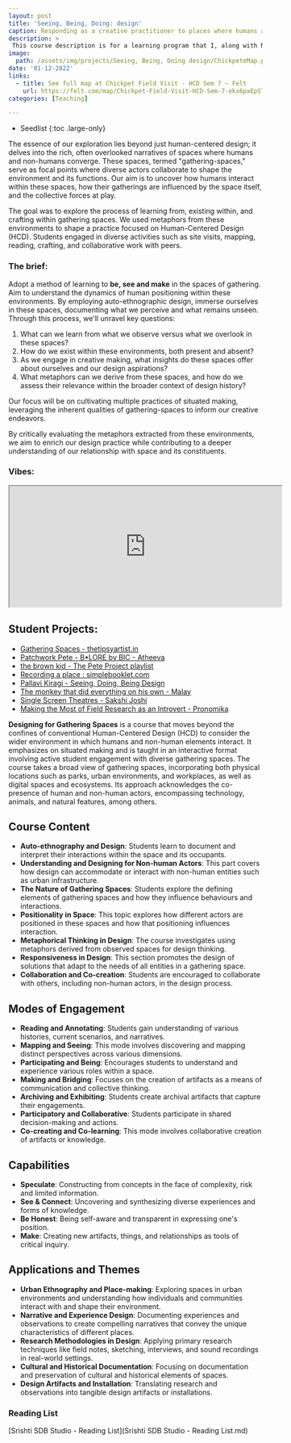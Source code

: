 ```yaml
---
layout: post
title: 'Seeing, Being, Doing: design'
caption: Responding as a creative practitioner to places where humans and non-humans gather - A course review
description: >
 This course description is for a learning program that I, along with Navin Kushwah and Naveen Bagalkot, jointly delivered to our 4th year Human-Centered Design (HCD) students.
image: 
  path: /assets/img/projects/Seeing, Being, Doing design/ChickpeteMap.png
date: '01-12-2022'
links:
  - title: See full map at Chickpet Field Visit - HCD Sem 7 — Felt
    url: https://felt.com/map/Chickpet-Field-Visit-HCD-Sem-7-ekx6paEpSTmd1UZNCTj13B?lat=12.968386&lon=77.577884&zoom=16.41
categories: [Teaching]

---
```


* Seedlist
{:toc .large-only}

The essence of our exploration lies beyond just human-centered design; it delves into the rich, often overlooked narratives of spaces where humans and non-humans converge. These spaces, termed "gathering-spaces," serve as focal points where diverse actors collaborate to shape the environment and its functions. Our aim is to uncover how humans interact within these spaces, how their gatherings are influenced by the space itself, and the collective forces at play.

The goal was to explore the process of learning from, existing within, and crafting within gathering spaces. We used metaphors from these environments to shape a practice focused on Human-Centered Design (HCD). Students engaged in diverse activities such as site visits, mapping, reading, crafting, and collaborative work with peers.


### The brief: 

Adopt a method of learning to **be, see and make** in the spaces of gathering. Aim to understand the dynamics of human positioning within these environments. By employing auto-ethnographic design, immerse ourselves in these spaces, documenting what we perceive and what remains unseen. Through this process, we'll unravel key questions:

1. What can we learn from what we observe versus what we overlook in these spaces?
2. How do we exist within these environments, both present and absent?
3. As we engage in creative making, what insights do these spaces offer about ourselves and our design aspirations?
4. What metaphors can we derive from these spaces, and how do we assess their relevance within the broader context of design history?

Our focus will be on cultivating multiple practices of situated making, leveraging the inherent qualities of gathering-spaces to inform our creative endeavors. 

By critically evaluating the metaphors extracted from these environments, we aim to enrich our design practice while contributing to a deeper understanding of our relationship with space and its constituents.

### Vibes: 
<iframe title="Up Close: “hand, writing” by Julia Solomonoff | THE SHED" src="https://www.youtube.com/embed/AZh9EwjlRl0?feature=oembed" height="240" width="540" allowfullscreen="" allow="fullscreen"></iframe>

## Student Projects:
- [Gathering Spaces - thetipsyartist.in](https://thetipsyartist.in/project/view/644a5376d95ac6f8357bf4dd)
- [Patchwork Pete - B•LORE by BIC - Atheeva](https://bangaloreinternationalcentre.org/blore/patchwork-pete-b%e2%80%a2lore-by-bic)
- [the brown kid - The Pete Project playlist ](https://soundcloud.com/brown-kid-646151136/sets/the-pete-project?si=4ccb602f84944d54a3434d7673804d77&utm_source=clipboard&utm_medium=text&utm_campaign=social_sharing)
- [Recording a place : simplebooklet.com](https://simplebooklet.com/recordingaplace)
- [Pallavi Kiragi - Seeing, Doing, Being Design](https://www.behance.net/gallery/160708807/Gathering-Spaces-in-Chickpete)
- [The monkey that did everything on his own - Malay](https://prethesis-a3.vercel.app)
- [Single Screen Theatres - Sakshi Joshi](https://sakshijsh8.wixsite.com/sakshi-joshi/single-screen-theatres)
- [Making the Most of Field Research as an Introvert - Pronomika](https://medium.com/@pronamikagoswami/inward-and-onward-making-the-most-of-field-research-as-an-introvert-91babdf496cd)


**Designing for Gathering Spaces** is a course that moves beyond the confines of conventional Human-Centered Design (HCD) to consider the wider environment in which humans and non-human elements interact. It emphasizes on situated making and is taught in an interactive format involving active student engagement with diverse gathering spaces. The course takes a broad view of gathering spaces, incorporating both physical locations such as parks, urban environments, and workplaces, as well as digital spaces and ecosystems. Its approach acknowledges the co-presence of human and non-human actors, encompassing technology, animals, and natural features, among others.

## Course Content
- **Auto-ethnography and Design**: Students learn to document and interpret their interactions within the space and its occupants.
- **Understanding and Designing for Non-human Actors**: This part covers how design can accommodate or interact with non-human entities such as urban infrastructure.
- **The Nature of Gathering Spaces**: Students explore the defining elements of gathering spaces and how they influence behaviours and interactions.
- **Positionality in Space**: This topic explores how different actors are positioned in these spaces and how that positioning influences interaction.
- **Metaphorical Thinking in Design**: The course investigates using metaphors derived from observed spaces for design thinking.
- **Responsiveness in Design**: This section promotes the design of solutions that adapt to the needs of all entities in a gathering space.
- **Collaboration and Co-creation**: Students are encouraged to collaborate with others, including non-human actors, in the design process.


## Modes of Engagement 
- **Reading and Annotating**: Students gain understanding of various histories, current scenarios, and narratives.
- **Mapping and Seeing**: This mode involves discovering and mapping distinct perspectives across various dimensions.
- **Participating and Being**: Encourages students to understand and experience various roles within a space.
- **Making and Bridging**: Focuses on the creation of artifacts as a means of communication and collective thinking.
- **Archiving and Exhibiting**: Students create archival artifacts that capture their engagements.
- **Participatory and Collaborative**: Students participate in shared decision-making and actions.
- **Co-creating and Co-learning**: This mode involves collaborative creation of artifacts or knowledge.

## Capabilities
- **Speculate**: Constructing from  concepts in the face of complexity, risk and limited information.
- **See & Connect**: Uncovering and synthesizing diverse experiences and forms of knowledge.
- **Be Honest**: Being self-aware and transparent in expressing one's position.
- **Make**: Creating new artifacts, things, and relationships as tools of critical inquiry.

## Applications and Themes

- **Urban Ethnography and Place-making**: Exploring spaces in urban environments and understanding how individuals and communities interact with and shape their environment.
- **Narrative and Experience Design**: Documenting experiences and observations to create compelling narratives that convey the unique characteristics of different places.
- **Research Methodologies in Design**: Applying primary research techniques like field notes, sketching, interviews, and sound recordings in real-world settings.
- **Cultural and Historical Documentation**: Focusing on documentation and preservation of cultural and historical elements of spaces.
- **Design Artifacts and Installation**: Translating research and observations into tangible design artifacts or installations.

### Reading List
[Srishti SDB Studio - Reading List](Srishti SDB Studio - Reading List.md)
